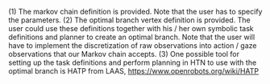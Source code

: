 (1) The markov chain definition is provided. Note that the user has to specify the parameters.
(2) The optimal branch vertex definition is provided. The user could use these definitions together with his / her own symbolic task definitions and planner to create an optimal branch. Note that the user will have to implement the discretization of raw observations into action / gaze observations that our Markov chain accepts.
(3) One possible tool for setting up the task definitions and perform planning in HTN to use with the optimal branch is HATP from LAAS, https://www.openrobots.org/wiki/HATP
